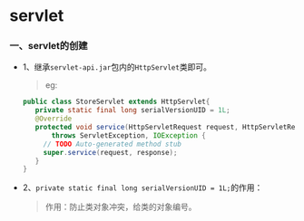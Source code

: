 # servlet

### 一、servlet的创建
* 1、继承`servlet-api.jar`包内的`HttpServlet`类即可。

     >eg:
     ```java
     public class StoreServlet extends HttpServlet{
        private static final long serialVersionUID = 1L;
        @Override
        protected void service(HttpServletRequest request, HttpServletResponse response) 
            throws ServletException, IOException {
          // TODO Auto-generated method stub
          super.service(request, response);
        }
     }
     ```
* 2、`private static final long serialVersionUID = 1L;`的作用：

     >作用：防止类对象冲突，给类的对象编号。


































